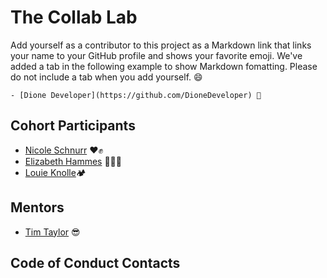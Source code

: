 # The Collab Lab

Add yourself as a contributor to this project as a Markdown link that links your name to your GitHub profile and shows your favorite emoji. We've added a tab in the following example to show Markdown fomatting. Please do not include a tab when you add yourself. 😄

    - [Dione Developer](https://github.com/DioneDeveloper) 💅

## Cohort Participants

- [Nicole Schnurr](https://github.com/DwightTheShark) ❤️✊
- [Elizabeth Hammes](https://github.com/ehammes) 🐶👩‍💻
- [Louie Knolle](https://github.com/louieknolle)🏕️

## Mentors

- [Tim Taylor](https://github.com/timothy-taylor) 😎

## Code of Conduct Contacts
